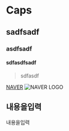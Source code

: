# Caps
## sadfsadf
### asdfsadf
#### sdfasdfsadf

> sdfasdf

[NAVER](http://wwww.naver.com)
![NAVER LOGO](http://img.naver.net/static/www/u/2013/0731/nmms_224940510.gif)

내용을입력
---
내용을입력
